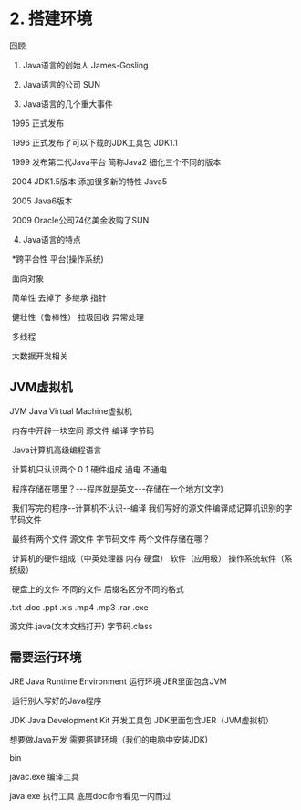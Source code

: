 # 2. 搭建环境

回顾

1. Java语言的创始人   James-Gosling

2. Java语言的公司		SUN	

3. Java语言的几个重大事件

​			1995	正式发布

​			1996	正式发布了可以下载的JDK工具包	JDK1.1

​			1999  发布第二代Java平台 简称Java2	细化三个不同的版本

​			2004	JDK1.5版本	添加很多新的特性	Java5

​			2005	Java6版本

​			2009	Oracle公司74亿美金收购了SUN

4. Java语言的特点

​				    *跨平台性	平台(操作系统)

​				    面向对象

​					简单性	去掉了 多继承  指针

​					健壮性（鲁棒性） 拉圾回收 异常处理

​					多线程

​					大数据开发相关

## JVM虚拟机

JVM	Java Virtual Machine虚拟机

​			内存中开辟一块空间	源文件	编译	字节码



​			Java计算机高级编程语言

​			计算机只认识两个	0 1 硬件组成	通电	不通电

​			程序存储在哪里？---程序就是英文---存储在一个地方(文字)

​			我们写完的程序--计算机不认识--编译	我们写好的源文件编译成记算机识别的字节码文件

​			最终有两个文件	源文件	字节码文件	两个文件存储在哪？

​			计算机的硬件组成（中英处理器	内存	硬盘） 软件（应用级）	操作系统软件（系统级）

​			硬盘上的文件 不同的文件 后缀名区分不同的格式

.txt	.doc	.ppt	.xls	.mp4	.mp3	.rar	.exe

源文件.java(文本文档打开)	字节码.class	

## 需要运行环境

JRE	Java Runtime Environment	运行环境	JER里面包含JVM

​		  运行别人写好的Java程序

JDK	Java Development Kit	开发工具包	JDK里面包含JER（JVM虚拟机）

想要做Java开发 需要搭建环境（我们的电脑中安装JDK)

bin

javac.exe 编译工具

java.exe 执行工具	底层doc命令看见一闪而过

